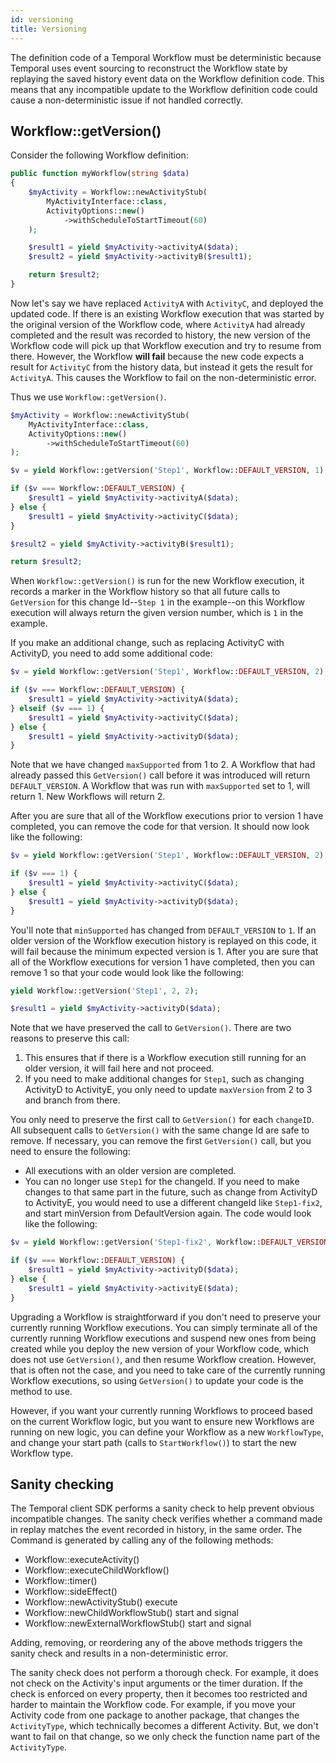 ```yaml
---
id: versioning
title: Versioning
---
```


The definition code of a Temporal Workflow must be deterministic because Temporal uses event sourcing
to reconstruct the Workflow state by replaying the saved history event data on the Workflow
definition code. This means that any incompatible update to the Workflow definition code could cause
a non-deterministic issue if not handled correctly.

## Workflow::getVersion()

Consider the following Workflow definition:

```php
public function myWorkflow(string $data)
{
    $myActivity = Workflow::newActivityStub(
        MyActivityInterface::class,
        ActivityOptions::new()
            ->withScheduleToStartTimeout(60)
    );

    $result1 = yield $myActivity->activityA($data);
    $result2 = yield $myActivity->activityB($result1);

    return $result2;
}
```

Now let's say we have replaced `ActivityA` with `ActivityC`, and deployed the updated code. If there
is an existing Workflow execution that was started by the original version of the Workflow code, where
`ActivityA` had already completed and the result was recorded to history, the new version of the Workflow
code will pick up that Workflow execution and try to resume from there. However, the Workflow **will fail**
because the new code expects a result for `ActivityC` from the history data, but instead it gets the
result for `ActivityA`. This causes the Workflow to fail on the non-deterministic error.

Thus we use `Workflow::getVersion()`.

```php
$myActivity = Workflow::newActivityStub(
    MyActivityInterface::class,
    ActivityOptions::new()
        ->withScheduleToStartTimeout(60)
);

$v = yield Workflow::getVersion('Step1', Workflow::DEFAULT_VERSION, 1);

if ($v === Workflow::DEFAULT_VERSION) {
    $result1 = yield $myActivity->activityA($data);
} else {
    $result1 = yield $myActivity->activityC($data);
}

$result2 = yield $myActivity->activityB($result1);

return $result2;
```

When `Workflow::getVersion()` is run for the new Workflow execution, it records a marker in the Workflow
history so that all future calls to `GetVersion` for this change Id--`Step 1` in the example--on this
Workflow execution will always return the given version number, which is `1` in the example.

If you make an additional change, such as replacing ActivityC with ActivityD, you need to
add some additional code:

```php
$v = yield Workflow::getVersion('Step1', Workflow::DEFAULT_VERSION, 2);

if ($v === Workflow::DEFAULT_VERSION) {
    $result1 = yield $myActivity->activityA($data);
} elseif ($v === 1) {
    $result1 = yield $myActivity->activityC($data);
} else {
    $result1 = yield $myActivity->activityD($data);
}
```

Note that we have changed `maxSupported` from 1 to 2. A Workflow that had already passed this
`GetVersion()` call before it was introduced will return `DEFAULT_VERSION`. A Workflow that was run
with `maxSupported` set to 1, will return 1. New Workflows will return 2.

After you are sure that all of the Workflow executions prior to version 1 have completed, you can
remove the code for that version. It should now look like the following:

```php
$v = yield Workflow::getVersion('Step1', Workflow::DEFAULT_VERSION, 2);

if ($v === 1) {
    $result1 = yield $myActivity->activityC($data);
} else {
    $result1 = yield $myActivity->activityD($data);
}
```

You'll note that `minSupported` has changed from `DEFAULT_VERSION` to `1`. If an older version of the
Workflow execution history is replayed on this code, it will fail because the minimum expected version
is 1. After you are sure that all of the Workflow executions for version 1 have completed, then you
can remove 1 so that your code would look like the following:

```php
yield Workflow::getVersion('Step1', 2, 2);

$result1 = yield $myActivity->activityD($data);
```

Note that we have preserved the call to `GetVersion()`. There are two reasons to preserve this call:

1. This ensures that if there is a Workflow execution still running for an older version, it will
   fail here and not proceed.
2. If you need to make additional changes for `Step1`, such as changing ActivityD to ActivityE, you
   only need to update `maxVersion` from 2 to 3 and branch from there.

You only need to preserve the first call to `GetVersion()` for each `changeID`. All subsequent calls to
`GetVersion()` with the same change Id are safe to remove. If necessary, you can remove the first
`GetVersion()` call, but you need to ensure the following:

- All executions with an older version are completed.
- You can no longer use `Step1` for the changeId. If you need to make changes to that same part in
  the future, such as change from ActivityD to ActivityE, you would need to use a different changeId
  like `Step1-fix2`, and start minVersion from DefaultVersion again. The code would look like the
  following:

```php
$v = yield Workflow::getVersion('Step1-fix2', Workflow::DEFAULT_VERSION, 1);

if ($v === Workflow::DEFAULT_VERSION) {
    $result1 = yield $myActivity->activityD($data);
} else {
    $result1 = yield $myActivity->activityE($data);
}
```

Upgrading a Workflow is straightforward if you don't need to preserve your currently running
Workflow executions. You can simply terminate all of the currently running Workflow executions and
suspend new ones from being created while you deploy the new version of your Workflow code, which does
not use `GetVersion()`, and then resume Workflow creation. However, that is often not the case, and
you need to take care of the currently running Workflow executions, so using `GetVersion()` to update
your code is the method to use.

However, if you want your currently running Workflows to proceed based on the current Workflow logic,
but you want to ensure new Workflows are running on new logic, you can define your Workflow as a
new `WorkflowType`, and change your start path (calls to `StartWorkflow()`) to start the new Workflow
type.

## Sanity checking

The Temporal client SDK performs a sanity check to help prevent obvious incompatible changes.
The sanity check verifies whether a command made in replay matches the event recorded in history,
in the same order. The Command is generated by calling any of the following methods:

- Workflow::executeActivity()
- Workflow::executeChildWorkflow()
- Workflow::timer()
- Workflow::sideEffect()
- Workflow::newActivityStub() execute
- Workflow::newChildWorkflowStub() start and signal
- Workflow::newExternalWorkflowStub() start and signal

Adding, removing, or reordering any of the above methods triggers the sanity check and results in
a non-deterministic error.

The sanity check does not perform a thorough check. For example, it does not check on the Activity's
input arguments or the timer duration. If the check is enforced on every property, then it becomes
too restricted and harder to maintain the Workflow code. For example, if you move your Activity code
from one package to another package, that changes the `ActivityType`, which technically becomes a different
Activity. But, we don't want to fail on that change, so we only check the function name part of the
`ActivityType`.
